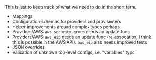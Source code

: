 This is just to keep track of what we need to do in the short term.

  * Mappings
  * Configuration schemas for providers and provisioners
  * Helper improvements around complex types perhaps
  * Providers/AWS: `aws_security_group` needs an update func
  * Providers/AWS: `aws_eip` needs an update func (re-assocation, I think this
      is possible in the AWS API). `aws_eip` also needs improved tests
  * JSON overrides
  * Validation of unknown top-level configs, i.e. "variables" typo
